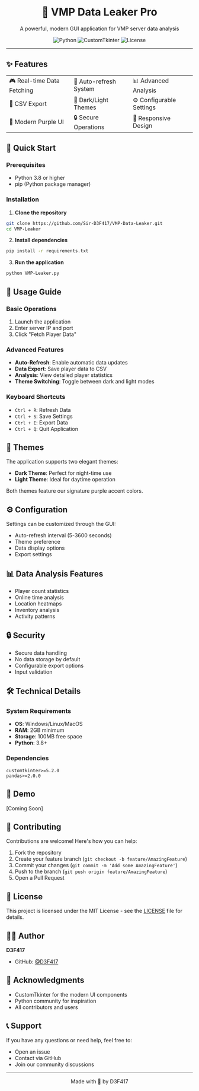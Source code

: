 <div align="center">
  <h1>🔮 VMP Data Leaker Pro</h1>
  <p>A powerful, modern GUI application for VMP server data analysis</p>

  ![Python](https://img.shields.io/badge/Python-3.8+-blue.svg)
  ![CustomTkinter](https://img.shields.io/badge/CustomTkinter-5.2.0+-purple.svg)
  ![License](https://img.shields.io/badge/License-MIT-green.svg)
</div>

---

## ✨ Features

<div align="center">
  <table>
    <tr>
      <td>🎮 Real-time Data Fetching</td>
      <td>🔄 Auto-refresh System</td>
      <td>📊 Advanced Analysis</td>
    </tr>
    <tr>
      <td>💾 CSV Export</td>
      <td>🎨 Dark/Light Themes</td>
      <td>⚙️ Configurable Settings</td>
    </tr>
    <tr>
      <td>💜 Modern Purple UI</td>
      <td>🔒 Secure Operations</td>
      <td>📱 Responsive Design</td>
    </tr>
  </table>
</div>

## 🚀 Quick Start

### Prerequisites
- Python 3.8 or higher
- pip (Python package manager)

### Installation

1. **Clone the repository**
```bash
git clone https://github.com/Sir-D3F417/VMP-Data-Leaker.git
cd VMP-Leaker
```

2. **Install dependencies**
```bash
pip install -r requirements.txt
```

3. **Run the application**
```bash
python VMP-Leaker.py
```

## 📖 Usage Guide

### Basic Operations
1. Launch the application
2. Enter server IP and port
3. Click "Fetch Player Data"

### Advanced Features
- **Auto-Refresh**: Enable automatic data updates
- **Data Export**: Save player data to CSV
- **Analysis**: View detailed player statistics
- **Theme Switching**: Toggle between dark and light modes

### Keyboard Shortcuts
- `Ctrl + R`: Refresh Data
- `Ctrl + S`: Save Settings
- `Ctrl + E`: Export Data
- `Ctrl + Q`: Quit Application

## 🎨 Themes

The application supports two elegant themes:
- **Dark Theme**: Perfect for night-time use
- **Light Theme**: Ideal for daytime operation

Both themes feature our signature purple accent colors.

## ⚙️ Configuration

Settings can be customized through the GUI:
- Auto-refresh interval (5-3600 seconds)
- Theme preference
- Data display options
- Export settings

## 📊 Data Analysis Features

- Player count statistics
- Online time analysis
- Location heatmaps
- Inventory analysis
- Activity patterns

## 🔒 Security

- Secure data handling
- No data storage by default
- Configurable export options
- Input validation

## 🛠️ Technical Details

### System Requirements
- **OS**: Windows/Linux/MacOS
- **RAM**: 2GB minimum
- **Storage**: 100MB free space
- **Python**: 3.8+

### Dependencies
```
customtkinter>=5.2.0
pandas>=2.0.0
```

## 📸 Demo

[Coming Soon]

## 🤝 Contributing

Contributions are welcome! Here's how you can help:

1. Fork the repository
2. Create your feature branch (`git checkout -b feature/AmazingFeature`)
3. Commit your changes (`git commit -m 'Add some AmazingFeature'`)
4. Push to the branch (`git push origin feature/AmazingFeature`)
5. Open a Pull Request

## 📜 License

This project is licensed under the MIT License - see the [LICENSE](LICENSE) file for details.

## 👨‍💻 Author

**D3F417**
- GitHub: [@D3F417](https://github.com/Sir-D3F417)

## 🙏 Acknowledgments

- CustomTkinter for the modern UI components
- Python community for inspiration
- All contributors and users

## 📞 Support

If you have any questions or need help, feel free to:
- Open an issue
- Contact via GitHub
- Join our community discussions

---

<div align="center">
  <p>Made with 💜 by D3F417</p>
</div>
